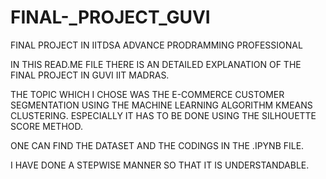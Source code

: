 # FINAL-_PROJECT_GUVI
FINAL PROJECT IN IITDSA ADVANCE PRODRAMMING PROFESSIONAL

IN THIS READ.ME FILE THERE IS AN DETAILED EXPLANATION OF THE FINAL PROJECT IN GUVI IIT MADRAS.

THE TOPIC WHICH I CHOSE WAS THE  E-COMMERCE CUSTOMER SEGMENTATION USING THE MACHINE LEARNING ALGORITHM KMEANS CLUSTERING.
ESPECIALLY IT HAS TO BE DONE USING THE SILHOUETTE SCORE METHOD.

ONE CAN FIND THE DATASET AND THE CODINGS IN THE .IPYNB FILE.

I HAVE DONE A STEPWISE MANNER SO THAT IT IS UNDERSTANDABLE.
